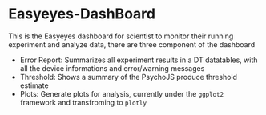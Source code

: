 # Easyeyes-DashBoard
This is the Easyeyes dashboard for scientist to monitor their running experiment and analyze data,
there are three component of the dashboard
 - Error Report: Summarizes all experiment results in a DT datatables, with all the device informations and error/warning messages
 - Threshold: Shows a summary of the PsychoJS produce threshold estimate
 - Plots: Generate plots for analysis, currently under the `ggplot2` framework and transfroming to `plotly`